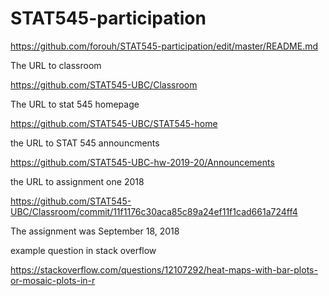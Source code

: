 # STAT545-participation

https://github.com/forouh/STAT545-participation/edit/master/README.md

The URL to classroom 

https://github.com/STAT545-UBC/Classroom

The URL to stat 545 homepage 

https://github.com/STAT545-UBC/STAT545-home

the URL to STAT 545 announcments 

https://github.com/STAT545-UBC-hw-2019-20/Announcements

the URL to assignment one 2018

https://github.com/STAT545-UBC/Classroom/commit/11f1176c30aca85c89a24ef11f1cad661a724ff4

The assignment was September 18, 2018

example question in stack overflow

https://stackoverflow.com/questions/12107292/heat-maps-with-bar-plots-or-mosaic-plots-in-r
